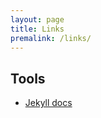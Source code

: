 ```yaml
---
layout: page
title: Links
premalink: /links/
---
```


## Tools

- [Jekyll docs](http://jekyllrb.com/docs/home/)
